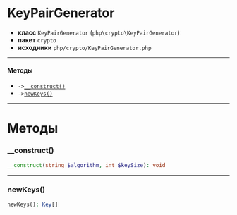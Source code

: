 # KeyPairGenerator

- **класс** `KeyPairGenerator` (`php\crypto\KeyPairGenerator`)
- **пакет** `crypto`
- **исходники** `php/crypto/KeyPairGenerator.php`

---

#### Методы

- `->`[`__construct()`](#method-__construct)
- `->`[`newKeys()`](#method-newkeys)

---
# Методы

<a name="method-__construct"></a>

### __construct()
```php
__construct(string $algorithm, int $keySize): void
```

---

<a name="method-newkeys"></a>

### newKeys()
```php
newKeys(): Key[]
```